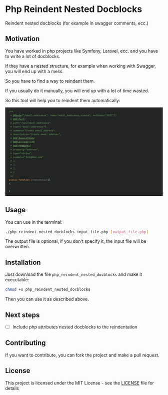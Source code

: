 # Php Reindent Nested Docblocks
Reindent nested docblocks (for example in swagger comments, ecc.)

## Motivation

You have worked in php projects like Symfony, Laravel, ecc. and you have to write a lot of docblocks. 

If they have a nested structure, for example when working with Swagger, you will end up with a mess.

So you have to find a way to reindent them.

If you usually do it manually, you will end up with a lot of time wasted.

So this tool will help you to reindent them automatically:

![Preview Indent](https://raw.githubusercontent.com/capimichi/phpReindentNestedDocblocks/main/preview.gif)

## Usage

You can use in the terminal:

```bash
./php_reindent_nested_docblocks input_file.php [output_file.php]
```

The output file is optional, if you don't specify it, the input file will be overwritten.

## Installation

Just download the file `php_reindent_nested_docblocks` and make it executable:

```bash
chmod +x php_reindent_nested_docblocks
```

Then you can use it as described above.

## Next steps

- [ ] Include php attributes nested docblocks to the reindentation

## Contributing

If you want to contribute, you can fork the project and make a pull request.

## License

This project is licensed under the MIT License - see the [LICENSE](LICENSE) file for details




